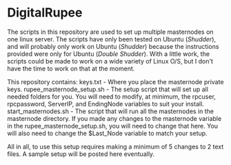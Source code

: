# DigitalRupee
The scripts in this repository are used to set up multiple masternodes on one linux server. The scripts have only been tested on Ubuntu (*Shudder*), and will probably only work on Ubuntu (*Shudder*) because the instructions provided were only for Ubuntu (*Double Shudder*). With a little work, the scripts could be made to work on a wide variety of Linux O/S, but I don't have the time to work on that at the moment.

This repository contains:
keys.txt - Where you place the masternode private keys.
rupee_masternode_setup.sh - The setup script that will set up all needed folders for you. You will need to modify, at minimum, the rpcuser, rpcpassword, ServerIP, and EndingNode variables to suit your install.
start_masternodes.sh - The script that will run all the masternodes in the masternode directory. If you made any changes to the masternode variable in the rupee_masternode_setup.sh, you will need to change that here. You will also need to change the $Last_Node variable to match your setup.

All in all, to use this setup requires making a minimum of 5 changes to 2 text files. A sample setup will be posted here eventually.
